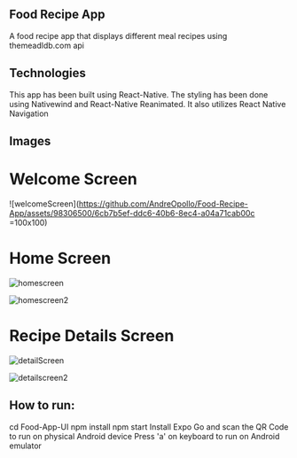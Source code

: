 ## Food Recipe App
A food recipe app that displays different meal recipes using themeadldb.com api
## Technologies
This app has been built using React-Native. The styling has been done using Nativewind and React-Native Reanimated. It also utilizes React Native Navigation
## Images
# Welcome Screen
![welcomeScreen](https://github.com/AndreOpollo/Food-Recipe-App/assets/98306500/6cb7b5ef-ddc6-40b6-8ec4-a04a71cab00c =100x100)
# Home Screen

![homescreen](https://github.com/AndreOpollo/Food-Recipe-App/assets/98306500/cb5561a1-4780-4fd2-abbb-d32b2795a601)

![homescreen2](https://github.com/AndreOpollo/Food-Recipe-App/assets/98306500/a82179fa-5e66-43f2-8c3d-b23ca038781f)

# Recipe Details Screen

![detailScreen](https://github.com/AndreOpollo/Food-Recipe-App/assets/98306500/fc45add1-089b-422c-b410-e68c2d621e80)

![detailscreen2](https://github.com/AndreOpollo/Food-Recipe-App/assets/98306500/5b8c6bcc-4fb5-420c-beba-7c1451be04e2)

## How to run:
cd Food-App-UI
npm install
npm start
Install Expo Go and scan the QR Code to run on physical Android device
Press 'a' on keyboard to run on Android emulator

